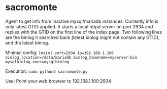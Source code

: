 # sacromonte
Agent to get info from inactive mysql/mariadb instances. Currently info is only latest GTID applied.
It starts a local httpd server on port 2934 and replies with the GTID on the first line of the index page.
Two following lines are the binlog it searched back (latest binlog might not contain any GTID), and the latest binlog.

Minimal config:
`
[main]
port=2934
ip=192.168.1.100
binlog_location=/data/mariadb
binlog_basename=myserver-bin
mysqlbinlog_exec=mysqlbinlog
`

Execution:   `sudo python3 sacromonte.py`


Use: Point your web browser to 192.168.1.100:2934

